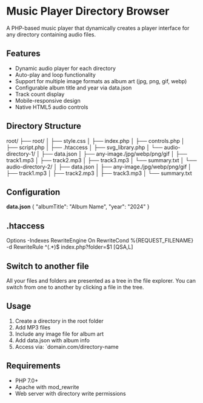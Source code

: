 # Music Player Directory Browser

A PHP-based music player that dynamically creates a player
interface for any directory containing audio files.

## Features

-   Dynamic audio player for each directory
-   Auto-play and loop functionality
-   Support for multiple image formats as album art (jpg, png, gif, webp)
-   Configurable album title and year via data.json
-   Track count display
-   Mobile-responsive design
-   Native HTML5 audio controls

## Directory Structure
root/
  ├── root/
  │   ├── style.css
  │   ├── index.php
  │   ├── controls.php
  │   ├── script.php
  │   ├── .htaccess
  │   ├──  svg_library.php
  │   └── audio-directory-1/
  │       ├── data.json
  │       ├── any-image./jpg/webp/png/gif
  │       ├── track1.mp3
  │       ├── track2.mp3
  │       ├── track3.mp3
  │       └── summary.txt
  │   └── audio-directory-2/
  │       ├── data.json
  │       ├── any-image./jpg/webp/png/gif
  │       ├── track1.mp3
  │       ├── track2.mp3
  │       ├── track3.mp3
  │       └── summary.txt
    
## Configuration

**data.json**
{
     "albumTitle":  "Album Name", 
     "year":  "2024" 
}

## .htaccess

Options -Indexes
RewriteEngine On
RewriteCond %{REQUEST_FILENAME} -d
RewriteRule ^(.*)$ index.php?folder=$1 [QSA,L]

## Switch to another file

All your files and folders are presented as a tree in the file explorer. You can switch from one to another by clicking a file in the tree.

## Usage

 1. Create a directory in the root folder
 2. Add MP3 files
 3.  Include any image file for album art
 4. Add data.json with album info
 5. Access via: `domain.com/directory-name

## Requirements

 - PHP 7.0+
 - Apache with mod_rewrite
 - Web server with directory write permissions
